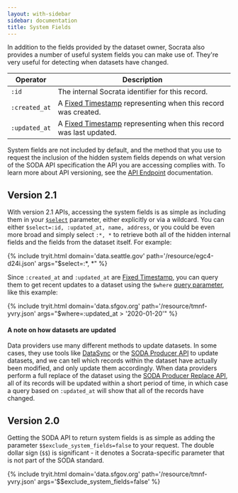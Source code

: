 ```yaml
---
layout: with-sidebar
sidebar: documentation
title: System Fields
---
```


In addition to the fields provided by the dataset owner, Socrata also provides a number of useful system fields you can make use of. They're very useful for detecting when datasets have changed.

| Operator     | Description                                                                                                          |
| ---           | ---                                                                                                                  |
| `:id`         | The internal Socrata identifier for this record.                                                                     |
| `:created_at` | A [Fixed Timestamp](/docs/datatypes/fixed_timestamp.html) representing when this record was created.      |
| `:updated_at` | A [Fixed Timestamp](/docs/datatypes/fixed_timestamp.html) representing when this record was last updated. |

System fields are not included by default, and the method that you use to request the inclusion of the hidden system fields depends on what version of the SODA API specification the API you are accessing complies with. To learn more about API versioning, see the [API Endpoint](/docs/endpoints.html) documentation.

## Version 2.1

With version 2.1 APIs, accessing the system fields is as simple as including them in your [`$select`](/docs/queries/select.html) parameter, either explicitly or via a wildcard. You can either `$select=:id, :updated_at, name, address`, or you could be even more broad and simply select `:*, *` to retrieve both all of the hidden internal fields and the fields from the dataset itself. For example:

{% include tryit.html domain='data.seattle.gov' path='/resource/egc4-d24i.json' args="$select=:*, *" %}

Since `:created_at` and `:updated_at` are [Fixed Timestamp](/docs/datatypes/fixed_timestamp.html), you can query them to get recent updates to a dataset using the `$where` [query parameter](/docs/queries/), like this example:

{% include tryit.html domain='data.sfgov.org' path='/resource/tmnf-yvry.json' args="$where=:updated_at > '2020-01-20'" %}

<div class="alert alert-info">
  <h4>A note on how datasets are updated</h4>
  <p>Data providers use many different methods to update datasets. In some cases, they use tools like <a href="https://socrata.github.io/datasync/">DataSync</a> or the <a href="/publishers/soda-producer/soda-producer-basics.html">SODA Producer API</a> to update datasets, and we can tell which records within the dataset have actually been modified, and only update them accordingly. When data providers perform a full replace of the dataset using the <a href="/publishers/soda-producer/replace.html">SODA Producer Replace API</a>, all of its records will be updated within a short period of time, in which case a query based on <code>:updated_at</code> will show that all of the records have changed.</p>
</div>

## Version 2.0

Getting the SODA API to return system fields is as simple as adding the parameter `$$exclude_system_fields=false` to your request. The double dollar sign (`$$`) is significant - it denotes a Socrata-specific parameter that is not part of the SODA standard.

{% include tryit.html domain='data.sfgov.org' path='/resource/tmnf-yvry.json' args='$$exclude_system_fields=false' %}





